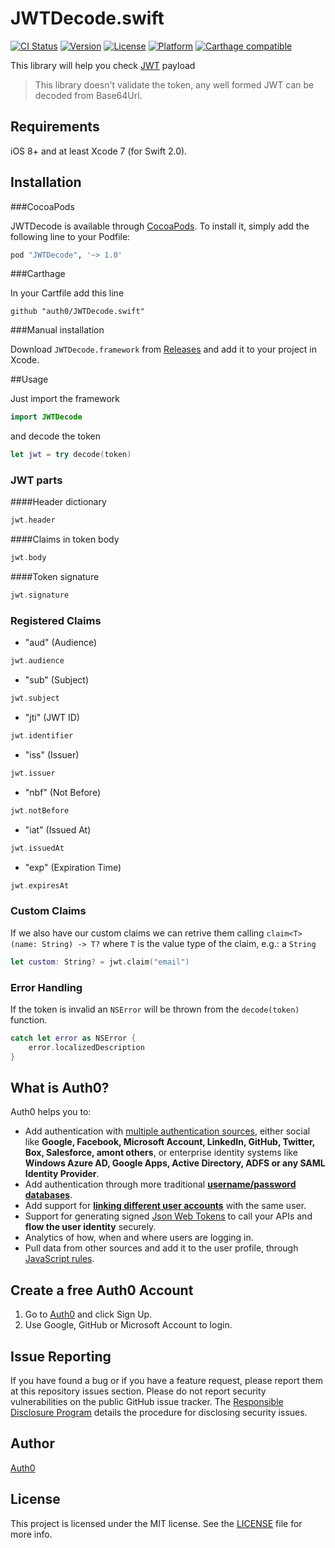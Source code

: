 # JWTDecode.swift

[![CI Status](http://img.shields.io/travis/auth0/JWTDecode.swift.svg?style=flat-square)](https://travis-ci.org/auth0/JWTDecode.swift)
[![Version](https://img.shields.io/cocoapods/v/JWTDecode.svg?style=flat-square)](http://cocoadocs.org/docsets/JWTDecode)
[![License](https://img.shields.io/cocoapods/l/JWTDecode.svg?style=flat-square)](http://cocoadocs.org/docsets/JWTDecode)
[![Platform](https://img.shields.io/cocoapods/p/JWTDecode.svg?style=flat-square)](http://cocoadocs.org/docsets/JWTDecode)
[![Carthage compatible](https://img.shields.io/badge/Carthage-compatible-4BC51D.svg?style=flat-square)](https://github.com/Carthage/Carthage)

This library will help you check [JWT](http://jwt.io/) payload

> This library doesn't validate the token, any well formed JWT can be decoded from Base64Url.

## Requirements

iOS 8+ and at least Xcode 7 (for Swift 2.0).

## Installation

###CocoaPods

JWTDecode is available through [CocoaPods](http://cocoapods.org). To install
it, simply add the following line to your Podfile:

```ruby
pod "JWTDecode", '~> 1.0'
```

###Carthage

In your Cartfile add this line

```
github "auth0/JWTDecode.swift"
```

###Manual installation

Download `JWTDecode.framework` from [Releases](/releases) and add it to your project in Xcode.


##Usage

Just import the framework

```swift
import JWTDecode
```

and decode the token

```swift
let jwt = try decode(token)    
```

### JWT parts

####Header dictionary
```swift
jwt.header
```

####Claims in token body
```swift
jwt.body
```

####Token signature
```swift
jwt.signature
```

### Registered Claims

* "aud" (Audience)
```swift
jwt.audience
```
* "sub" (Subject)
```swift
jwt.subject
```
* "jti" (JWT ID)
```swift
jwt.identifier
```
* "iss" (Issuer)
```swift
jwt.issuer
```
* "nbf" (Not Before)
```swift
jwt.notBefore
```
* "iat" (Issued At)
```swift
jwt.issuedAt
```
* "exp" (Expiration Time)
```swift
jwt.expiresAt
```

### Custom Claims
If we also have our custom claims we can retrive them calling `claim<T>(name: String) -> T?` where `T` is the value type of the claim, e.g.: a `String`

```swift
let custom: String? = jwt.claim("email")
```

### Error Handling
If the token is invalid an `NSError` will be thrown from the `decode(token)` function.
```swift
catch let error as NSError {
    error.localizedDescription
}
```

## What is Auth0?

Auth0 helps you to:

* Add authentication with [multiple authentication sources](https://docs.auth0.com/identityproviders), either social like **Google, Facebook, Microsoft Account, LinkedIn, GitHub, Twitter, Box, Salesforce, amont others**, or enterprise identity systems like **Windows Azure AD, Google Apps, Active Directory, ADFS or any SAML Identity Provider**.
* Add authentication through more traditional **[username/password databases](https://docs.auth0.com/mysql-connection-tutorial)**.
* Add support for **[linking different user accounts](https://docs.auth0.com/link-accounts)** with the same user.
* Support for generating signed [Json Web Tokens](https://docs.auth0.com/jwt) to call your APIs and **flow the user identity** securely.
* Analytics of how, when and where users are logging in.
* Pull data from other sources and add it to the user profile, through [JavaScript rules](https://docs.auth0.com/rules).

## Create a free Auth0 Account

1. Go to [Auth0](https://auth0.com) and click Sign Up.
2. Use Google, GitHub or Microsoft Account to login.

## Issue Reporting

If you have found a bug or if you have a feature request, please report them at this repository issues section. Please do not report security vulnerabilities on the public GitHub issue tracker. The [Responsible Disclosure Program](https://auth0.com/whitehat) details the procedure for disclosing security issues.

## Author

[Auth0](auth0.com)

## License

This project is licensed under the MIT license. See the [LICENSE](LICENSE.txt) file for more info.
